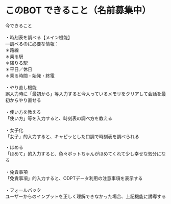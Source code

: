 # このBOT できること（名前募集中）

今できること\
\
・時刻表を調べる【メイン機能】\
	―調べるのに必要な情報：\
	＊路線\
	＊乗る駅\
	＊降りる駅\
	＊平日／休日\
	＊乗る時間・始発・終電\
\
・やり直し機能\
	誤入力時に「最初から」等入力すると今入っているメモリをクリアして会話を最初からやり直せる\
\
・使い方を教える\
	「使い方」等を入力すると、時刻表の調べ方を教える\
\
・女子化\
	「女子」的入力すると、キャピッとした口調で時刻表を調べられる

・ほめる\
	「ほめて」的入力すると、色々ボットちゃんがほめてくれて少し幸せな気分になる\
\
・免責事項\
	「免責事項」的入力すると、ODPTデータ利用の注意事項を表示する\
\
・フォールバック\
	ユーザーからのインプットを正しく理解できなかった場合、上記機能に誘導する
